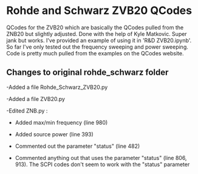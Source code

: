 # Rohde and Schwarz ZVB20 QCodes
QCodes for the ZVB20 which are basically the QCodes pulled from the ZNB20 but slightly adjusted. Done with the help of Kyle Matkovic. Super jank but works. I've provided an example of using it in 'R&D ZVB20.ipynb'. So far I've only tested out the frequency sweeping and power sweeping. Code is pretty much pulled from the examples on the QCodes website.

## Changes to original rohde_schwarz folder
-Added a file Rohde_Schwarz_ZVB20.py 

-Added a file ZVB20.py

-Edited ZNB.py :

- Added max/min frequency (line 980)

- Added source power (line 393)

- Commented out the parameter "status" (line 482)

- Commented anything out that uses the parameter "status" (line 806, 913). The SCPI codes don't seem to work with the "status" parameter


